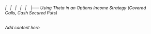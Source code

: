 ###### |   |   |   |   |   ├── Using Theta in an Options Income Strategy (Covered Calls, Cash Secured Puts)

*Add content here*
